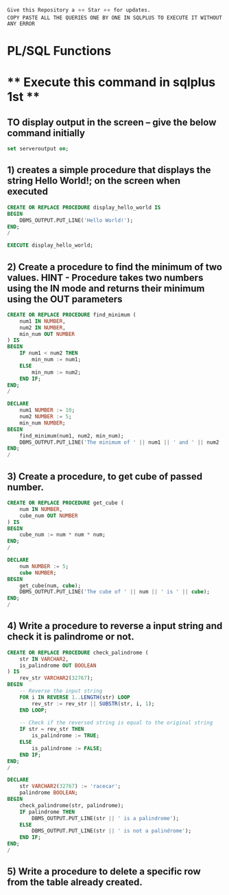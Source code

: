 ```
Give this Repository a ⭐️⭐️ Star ⭐️⭐️ for updates.
COPY PASTE ALL THE QUERIES ONE BY ONE IN SQLPLUS TO EXECUTE IT WITHOUT ANY ERROR
```

# PL/SQL Functions
# ** Execute this command in sqlplus 1st **
## TO display output in the screen – give the below command initially 
```sql
set serveroutput on;
```

## 1) creates a simple procedure that displays the string Hello World!; on the screen when executed
```sql
CREATE OR REPLACE PROCEDURE display_hello_world IS
BEGIN
    DBMS_OUTPUT.PUT_LINE('Hello World!');
END;
/
```
```sql
EXECUTE display_hello_world;
```
## 2) Create a procedure to find the minimum of two values. HINT - Procedure takes two numbers using the IN mode and returns their minimum using the OUT parameters
```sql
CREATE OR REPLACE PROCEDURE find_minimum (
    num1 IN NUMBER,
    num2 IN NUMBER,
    min_num OUT NUMBER
) IS
BEGIN
    IF num1 < num2 THEN
        min_num := num1;
    ELSE
        min_num := num2;
    END IF;
END;
/
```
```sql
DECLARE
    num1 NUMBER := 10;
    num2 NUMBER := 5;
    min_num NUMBER;
BEGIN
    find_minimum(num1, num2, min_num);
    DBMS_OUTPUT.PUT_LINE('The minimum of ' || num1 || ' and ' || num2 || ' is ' || min_num);
END;
/
```

## 3) Create a procedure, to get cube of passed number.
```sql
CREATE OR REPLACE PROCEDURE get_cube (
    num IN NUMBER,
    cube_num OUT NUMBER
) IS
BEGIN
    cube_num := num * num * num;
END;
/
```
```sql
DECLARE
    num NUMBER := 5;
    cube NUMBER;
BEGIN
    get_cube(num, cube);
    DBMS_OUTPUT.PUT_LINE('The cube of ' || num || ' is ' || cube);
END;
/
```

## 4) Write a procedure to reverse a input string and check it is palindrome or not.
```sql
CREATE OR REPLACE PROCEDURE check_palindrome (
    str IN VARCHAR2,
    is_palindrome OUT BOOLEAN
) IS
    rev_str VARCHAR2(32767);
BEGIN
    -- Reverse the input string
    FOR i IN REVERSE 1..LENGTH(str) LOOP
        rev_str := rev_str || SUBSTR(str, i, 1);
    END LOOP;
    
    -- Check if the reversed string is equal to the original string
    IF str = rev_str THEN
        is_palindrome := TRUE;
    ELSE
        is_palindrome := FALSE;
    END IF;
END;
/
```
```sql
DECLARE
    str VARCHAR2(32767) := 'racecar';
    palindrome BOOLEAN;
BEGIN
    check_palindrome(str, palindrome);
    IF palindrome THEN
        DBMS_OUTPUT.PUT_LINE(str || ' is a palindrome');
    ELSE
        DBMS_OUTPUT.PUT_LINE(str || ' is not a palindrome');
    END IF;
END;
/
```

## 5) Write a procedure to delete a specific row from the table already created.
```sql

```
